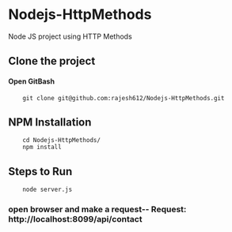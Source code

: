 # Nodejs-HttpMethods
Node JS project using HTTP Methods
## Clone the project
#### Open GitBash
		git clone git@github.com:rajesh612/Nodejs-HttpMethods.git
## NPM Installation
		cd Nodejs-HttpMethods/
		npm install
## Steps to Run
		node server.js
### open browser and make a request-- Request: http://localhost:8099/api/contact